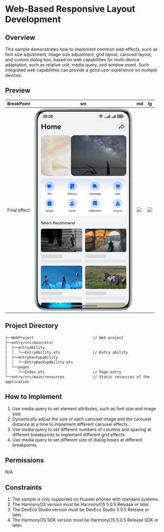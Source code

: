 # Web-Based Responsive Layout Development


## Overview
This sample demonstrates how to implement common web effects, such as font size adjustment, image size adjustment, grid layout, carousel layout, and custom dialog box, based on web capabilities for multi-device adaptation, such as relative unit, media query, and window event. Such integrated web capabilities can provide a good user experience on multiple devices.

## Preview

| BreakPoint | sm                                                       | md                                                          | lg                                                        |
|---------|----------------------------------------------------------|-------------------------------------------------------------|-----------------------------------------------------------|
| Final effect        | <img src='./screenshots/devices/phone.en.png' width=320> | <img src='./screenshots/devices/foldable.en.png' width=480> | <img src='./screenshots/devices/tablet.en.png' width=800> |


## Project Directory

```
├──WebProject                           // Web project
├──entry/src/main/ets/
│  ├──entryability
│  │  └──EntryAbility.ets               // Entry ability
│  ├──entrybackupability  
│  │  └──EntryBackupAbility.ets  
│  └──pages              
│     └──Index.ets                      // Page entry
└──entry/src/main/resources             // Static resources of the application
```

## How to Implement

1. Use media query to set element attributes, such as font size and image size.
2. Dynamically adjust the size of each carousel image and the carousel distance at a time to implement different carousel effects.
3. Use media query to set different numbers of columns and spacing at different breakpoints to implement different grid effects.
4. Use media query to set different size of dialog boxes at different breakpoints.

## Permissions

N/A

## Constraints
1. The sample is only supported on Huawei phones with standard systems.
2. The HarmonyOS version must be HarmonyOS 5.0.5 Release or later.
3. The DevEco Studio version must be DevEco Studio 5.0.5 Release or later.
4. The HarmonyOS SDK version must be HarmonyOS 5.0.5 Release SDK or later.
